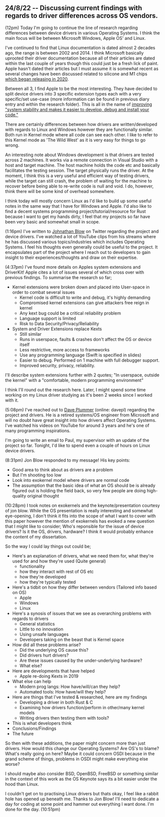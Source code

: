## 24/8/22 -- Discussing current findings with regards to driver differences across OS vendors.
(12pm)
Today I'm going to continue the line of research regarding differences between device drivers in 
various Operating Systems. I think the main focus will be between Microsoft Windows, Apple OS' and Linux. 

I've continued to find that Linux documentation is dated almost 2 decades ago, the range is between 2002 and 2014. I think Microsoft basically uprooted their driver documentation because all of their articles are dated within the last couple of years though this could just be a fresh lick of paint. Apple hasn't dated their articles but I must assume it is somewhat recent as several changes have been discussed related to silicone and M1 chips [which began releasing in 2020](https://support.apple.com/en-gb/HT211814). 

Between all 3, I find Apple to be the most interesting. They have decided to split device drivers into 3 specific extension types each with a very specific/set use-case (more information can be found in previous diary entry and within the research folder). This is all in the name of [improving "system stability and makes it easier to develop, debug and install your code."](https://developer.apple.com/documentation/kernel/implementing_drivers_system_extensions_and_kexts) 

There are certainly differences between how drivers are written/developed with regards to Linux  and Windows however they are functionally similar. Both run in Kernel mode where all code can see each other. I like to refer to this Kernel mode as 'The Wild West' as it is very easy for things to go wrong. 

An interesting note about Windows development is that drivers are tested across 2 machines. It works via a remote connection in Visual Studio with a host and target machine. The host machine holds the code etc and basically facilitates the testing session. The target physically runs the driver. At the moment, I think this is a very useful and efficient way of testing drivers, while the target can still crash, the problem of waiting for the machine to recover before being able to re-write code is null and void. I do, however, think there will be some kind of overhead somewhere. 

I think today will mostly concern Linux as I'd like to build up some useful notes in the same way that I have for Windows and Apple. I'd also like to find a decent systems programming project/tutorial/resource for Rust because I want to get my hands dirty, I feel that my projects so far have been very basic and somewhat small in scope. 

(1:16pm)
I've written to [Johnathan Blow](https://en.wikipedia.org/wiki/Jonathan_Blow) on Twitter regarding the project and device drivers. I've watched a lot of YouTube clips from his streams where he has discussed various topics/industries which includes Operating Systems. I feel his thoughts even generally could be useful to the project. It encapsulates part of the project where I reach out to developers to gain insight to their experiences/thoughts and draw on their expertise. 

(4:37pm)
I've found more details on Apples system extensions and DriverKit! Apple cites a lot of issues several of which cross over with previous findings. To summarise the research so far;
+ Kernel extensions were broken down and placed into User-space in order to combat several issues
	+ Kernel code is difficult to write and debug, it's highly demanding
	+ Compromised kernel extensions can give attackers free reign in kernel
	+ Any kext bug could be a critical reliability problem
	+ Language support is limited
	+ Risk to Data Security/Privacy/Reliability
+ System and Driver Extensions replace Kexts 
	+ Still similar
	+ Runs in userspace, faults & crashes don't affect the OS or device itself
	+ Less restrictive, more access to frameworks
	+ Use any programming language (Swift is specified in slides)
	+ Easier to debug. Performed on 1 machine with full debugger support.
	+ Improved security, privacy, reliability.

I'll describe system extensions further with 2 quotes; "In userspace, outside the kernel" with a "comfortable, modern programming environment"

I think I'll round out the research here. Later, I might spend some time working on my Linux driver studying as it's been 2 weeks since I worked with it. 

(5:08pm)
I've reached out to [Dave Plummer](https://en.wikipedia.org/wiki/David_Plummer_(programmer)) (online: davepl) regarding the project and drivers. He is a retired systems/OS engineer from Microsoft and will no doubt have great insight into how drivers affect Operating Systems. I've watched his videos on YouTube for around 3 years and he's one of many programming inspirations. 

I'm going to write an email to Paul, my supervisor with an update of the project so far. Tonight, I'd like to spend even a couple of hours on Linux device drivers. 


(8:31pm)
Jon Blow responded to my message! His key points:
+ Good area to think about as drivers are a problem
+ But I'm shooting too low
+ Look into exokernel model where drivers are normal code
+ The assumption that the basic idea of what an OS should be is already figured out is holding the field back, so very few people are doing high-quality original thought


(10:28pm)
I took notes on exokernels and the keynote/presentation courtesy of jon blow. While the OS presentation is really interesting and somewhat eye-opening, I don't think it fits into the scope of what I want to cover with this paper however the mention of exokernels has evoked a new question that I might like to consider; Who's reponsible for the issue of device drivers? Is it the OS, drivers, hardware? I think it would probably enhance the content of my dissertation.

So the way I could lay things out could be;

+ Here's an explanation of drivers, what we need them for, what they're used for and how they're used (Quite general)
	+ functionality
	+ how they interact with rest of OS etc
	+ how they're developed
	+ how they're typically tested
+ Here's a tidbit on how they differ between vendors (Tailored info based on OS)
	+ Apple
	+ Windows
	+ Linux
+ Here's a synosis of issues that we see as overarching problems with regards to drivers
	+ General statistics
	+ Little to no innovation
	+ Using unsafe languages
	+ Developers taking on the beast that is Kernel space
+ How did all these problems arise?
	+ Did the underlying OS cause this?
	+ Did drivers hurt drivers?
	+ Are these issues caused by the under-underlying hardware?
	+ What else?
+ Here are developments that have helped
	+ Apple re-doing Kexts in 2019
+ What else can help
	+ Modern prog langs: How have/will/can they help?
	+ Automated tools: How have/will they help?
+ Here are things that I've tested & researched, here are my findings 
	+ Developing a driver in both Rust & C
	+ Examining how drivers function/perform in other/many kernel models
	+ Writing drivers then testing them with tools?
+ This is what developers think
+ Conclusions/Findings
+ The future

So then with these additions, the paper might concern more than just drivers. How would this change our Operating Systems? Are OS's to blame? What's really going on here? Maybe it could concern OSDI because in the grand scheme of things, problems in OSDI might make everything else worse? 

I should maybe also consider BSD, OpenBSD, FreeBSD or something similar in the context of this work as the OS Keynote says its a bit easier under the hood than Linux. 

I couldn't get on to practising Linux drivers but thats okay, I feel like a rabbit hole has opened up beneath me. Thanks to Jon Blow! I'll need to dedicate a day for coding at some point and hammer out everything I want done. I'm done for the day. 
(10:51pm)